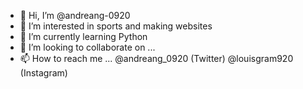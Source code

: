 - 👋 Hi, I’m @andreang-0920
- 👀 I’m interested in sports and making websites
- 🌱 I’m currently learning Python
- 💞️ I’m looking to collaborate on ...
- 📫 How to reach me ... @andreang_0920 (Twitter) @louisgram920 (Instagram)

<!---
andreang-0920/andreang-0920 is a ✨ special ✨ repository because its `README.md` (this file) appears on your GitHub profile.
You can click the Preview link to take a look at your changes.
--->
